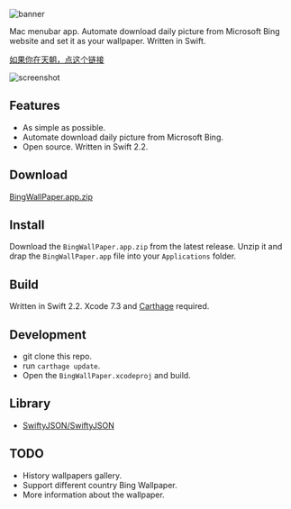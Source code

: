 ![banner](https://github.com/zekunyan/TTGBingWallPaper/raw/master/Resources/banner.png)

Mac menubar app. Automate download daily picture from Microsoft Bing website and set it as your wallpaper. Written in Swift.

[如果你在天朝，点这个链接](http://tutuge.me/2016/08/28/TTGBingWallPaper/)

![screenshot](https://github.com/zekunyan/TTGBingWallPaper/raw/master/Resources/screenshot_2.png)

## Features

* As simple as possible.
* Automate download daily picture from Microsoft Bing.
* Open source. Written in Swift 2.2.

## Download

[BingWallPaper.app.zip](https://github.com/zekunyan/TTGBingWallPaper/releases/download/0.3.0/BingWallPaper.app.zip)

## Install

Download the `BingWallPaper.app.zip` from the latest release.  Unzip it and drap the `BingWallPaper.app` file into your `Applications` folder.

## Build

Written in Swift 2.2. Xcode 7.3 and [Carthage](https://github.com/Carthage/Carthage) required.

## Development

* git clone this repo.
* run `carthage update`.
* Open the `BingWallPaper.xcodeproj` and build.

## Library

* [SwiftyJSON/SwiftyJSON](https://github.com/SwiftyJSON/SwiftyJSON)

## TODO

* History wallpapers gallery.
* Support different country Bing Wallpaper.
* More information about the wallpaper.

